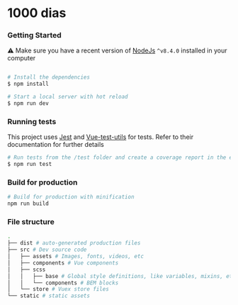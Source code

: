 # 1000 dias

### Getting Started
⚠️ Make sure you have a recent version of [NodeJs](https://nodejs.org/en/) `^v8.4.0` installed in your computer

 ```bash

# Install the dependencies
$ npm install

# Start a local server with hot reload
$ npm run dev
```

### Running tests
This project uses [Jest](https://facebook.github.io/jest/) and [Vue-test-utils](https://vue-test-utils.vuejs.org/en/) for tests. Refer to their documentation for further details

``` bash
# Run tests from the /test folder and create a coverage report in the end
$ npm run test
```

### Build for production

``` bash
# Build for production with minification
npm run build
```

### File structure
```bash
.
├── dist # auto-generated production files
├── src # Dev source code
│   ├── assets # Images, fonts, videos, etc
│   ├── components # Vue components
│   ├── scss
│   │   ├── base # Global style definitions, like variables, mixins, etc
│   │   └── components # BEM blocks
│   └── store # Vuex store files
└── static # static assets
```
